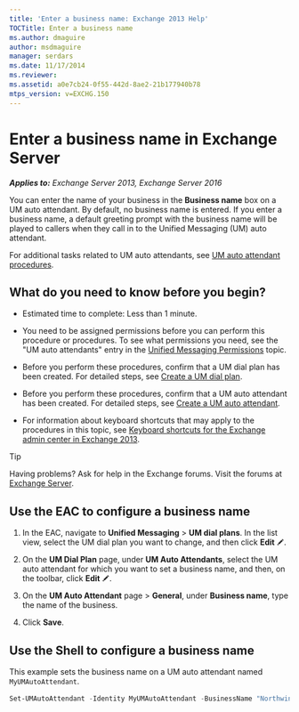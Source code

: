 ```yaml
---
title: 'Enter a business name: Exchange 2013 Help'
TOCTitle: Enter a business name
ms.author: dmaguire
author: msdmaguire
manager: serdars
ms.date: 11/17/2014
ms.reviewer:
ms.assetid: a0e7cb24-0f55-442d-8ae2-21b177940b78
mtps_version: v=EXCHG.150
---
```


# Enter a business name in Exchange Server

_**Applies to:** Exchange Server 2013, Exchange Server 2016_

You can enter the name of your business in the **Business name** box on a UM auto attendant. By default, no business name is entered. If you enter a business name, a default greeting prompt with the business name will be played to callers when they call in to the Unified Messaging (UM) auto attendant.

For additional tasks related to UM auto attendants, see [UM auto attendant procedures](um-auto-attendant-procedures-exchange-2013-help.md).

## What do you need to know before you begin?

- Estimated time to complete: Less than 1 minute.

- You need to be assigned permissions before you can perform this procedure or procedures. To see what permissions you need, see the "UM auto attendants" entry in the [Unified Messaging Permissions](https://technet.microsoft.com/library/d326c3bc-8f33-434a-bf02-a83cc26a5498.aspx) topic.

- Before you perform these procedures, confirm that a UM dial plan has been created. For detailed steps, see [Create a UM dial plan](create-um-dial-plan-exchange-2013-help.md).

- Before you perform these procedures, confirm that a UM auto attendant has been created. For detailed steps, see [Create a UM auto attendant](create-a-um-auto-attendant-exchange-2013-help.md).

- For information about keyboard shortcuts that may apply to the procedures in this topic, see [Keyboard shortcuts for the Exchange admin center in Exchange 2013](keyboard-shortcuts-in-the-exchange-admin-center-2013-help.md).

> [!TIP]
> Having problems? Ask for help in the Exchange forums. Visit the forums at [Exchange Server](https://go.microsoft.com/fwlink/p/?linkId=60612).

## Use the EAC to configure a business name

1. In the EAC, navigate to **Unified Messaging** \> **UM dial plans**. In the list view, select the UM dial plan you want to change, and then click **Edit** ![Edit icon](images/ITPro_EAC_EditIcon.gif).

2. On the **UM Dial Plan** page, under **UM Auto Attendants**, select the UM auto attendant for which you want to set a business name, and then, on the toolbar, click **Edit** ![Edit icon](images/ITPro_EAC_EditIcon.gif).

3. On the **UM Auto Attendant** page \> **General**, under **Business name**, type the name of the business.

4. Click **Save**.

## Use the Shell to configure a business name

This example sets the business name on a UM auto attendant named `MyUMAutoAttendant`.

```powershell
Set-UMAutoAttendant -Identity MyUMAutoAttendant -BusinessName "Northwind Traders"
```
